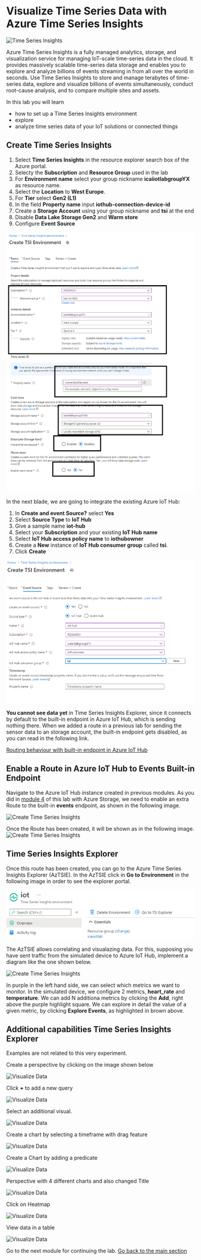 # Visualize Time Series Data with Azure Time Series Insights

![Time Series Insights](../images/visualize_timeseriesinsights.jpg)

Azure Time Series Insights is a fully managed analytics, storage, and visualization service for managing IoT-scale time-series data in the cloud. It provides massively scalable time-series data storage and enables you to explore and analyze billions of events streaming in from all over the world in seconds. Use Time Series Insights to store and manage terabytes of time-series data, explore and visualize billions of events simultaneously, conduct root-cause analysis, and to compare multiple sites and assets.

In this lab you will learn

* how to set up a Time Series Insights environment
* explore
* analyze time series data of your IoT solutions or connected things

## Create Time Series Insights

1. Select **Time Series Insights** in the resource explorer search box of the Azure portal.
2. Selecty the **Subscription** and **Resource Group** used in the lab
3. For **Environment name** select your group nickname **icaiiotlabgroupYX** as resource name. 
4. Select the **Location** to **West Europe**.
5. For **Tier** select **Gen2 (L1)**
6. In the field **Property name** input **iothub-connection-device-id**
7. Create a **Storage Account** using your group nickname and **tsi** at the end
8. Disable **Data Lake Storage Gen2** and **Warm store**
9. Configure **Event Source**

![Create Time Series Insights](../images/visualize-20.PNG)

In the next blade, we are going to integrate the existing Azure IoT Hub: 
1. In **Create and event Source?** select **Yes**
2. Select **Source Type** to **IoT Hub** 
3. Give a sample name **iot-hub** 
4. Select your **Subscription** and your existing **IoT Hub name** 
5. Select **IoT Hub access policy name** to **iothubowner** 
6. Create a **New** instance of **IoT Hub consumer group** called **tsi**.
7. Click **Create**

![Create Time Series Insights](../images/visualize-21.png)

**You cannot see data yet** in Time Series Insights Explorer, since it connects by default to the built-in endpoint in Azure IoT Hub, which is sending nothing there. When we added a route in a previous lab for sending the sensor data to an storage account, the built-in endpoint gets disabled, as you can read in the following link.

[Routing behaviour with built-in endpoint in Azure IoT Hub](https://docs.microsoft.com/es-es/azure/iot-hub/iot-hub-devguide-messages-d2c#built-in-endpoint)

## Enable a Route in Azure IoT Hub to Events Built-in Endpoint

Navigate to the Azure IoT Hub instance created in previous modules. As you did in [module 4](https://github.com/SeryioGonzalez/Azure_IoT_Lab/blob/master/routing/README.md) of this lab with Azure Storage, we need to enable an extra Route to the built-in **events** endpoint, as shown in the following image.

![Create Time Series Insights](../images/visualize-22.PNG)

Once the Route has been created, it will be shown as in the following image.
![Create Time Series Insights](../images/visualize-23.PNG)

## Time Series Insights Explorer

Once this route has been created, you can go to the Azure Time Series Insights Explorer (AzTSIE). In the AzTSIE click in **Go to Environment** in the following image in order to see the explorer portal.

![Create Time Series Insights](../images/visualize-24.PNG)

The AzTSIE allows correlating and visualazing data. For this, supposing you have sent traffic from the simulated device to Azure IoT Hub, implement a diagram like the one shown below.

![Create Time Series Insights](../images/visualize-27.PNG)

In purple in the left hand side, we can select which metrics we want to monitor. In the simulated device, we configure 2 metrics, **heart_rate** and **temperature**. We can add N additiona metrics by clicking the **Add**, right above the purple highlight square.
We can explore in detail the value of a given metric, by clicking **Explore Events**, as highlighted in brown above.


## Additional capabilities Time Series Insights Explorer

Examples are not related to this very experiment.

Create a perspective by clicking on the image shown below

![Visualize Data](../images/visualize_perspective.png)

Click **+** to add a new query

![Visualize Data](../images/visualize_10_visual10.png)

Select an additional visual.

![Visualize Data](../images/visualize_11_visual11.png)

Create a chart by selecting a timeframe with drag feature

![Visualize Data](../images/visualize_12_Visual12.png)

Create a Chart by adding a predicate

![Visualize Data](../images/visualize_predicate.png)

Perspective with 4 different charts and also changed Title

![Visualize Data](../images/visualize_14_Visual_dashboard.png)

Click on Heatmap

![Visualize Data](../images/visualize_heatmap.png)

View data in a table

![Visualize Data](../images/visualize_table.png)

Go to the next module for continuing the lab.
[Go back to the main section](../README.md )
